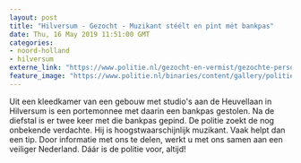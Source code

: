 ```yaml
---
layout: post
title: "Hilversum - Gezocht - Muzikant stéélt en pint mét bankpas"
date: Thu, 16 May 2019 11:51:00 GMT
categories: 
- noord-holland 
- hilversum 
externe_link: "https://www.politie.nl/gezocht-en-vermist/gezochte-personen/2019/mei/03-diefstal-van-en-pinnen-met-bankpas.html"
feature_image: "https://www.politie.nl/binaries/content/gallery/politie/gezocht/verdachten/2019/mei/03-mn/hilversum-15-pin.jpg"
---
```


Uit een kleedkamer van een gebouw met studio's aan de Heuvellaan in Hilversum is een portemonnee met daarin een bankpas gestolen. Na de diefstal is er twee keer met die bankpas gepind. De politie zoekt de nog onbekende verdachte. Hij is hoogstwaarschijnlijk muzikant. Vaak helpt dan een tip. Door informatie met ons te delen, werkt u met ons samen aan een veiliger Nederland. Dáár is de politie voor, altijd!
